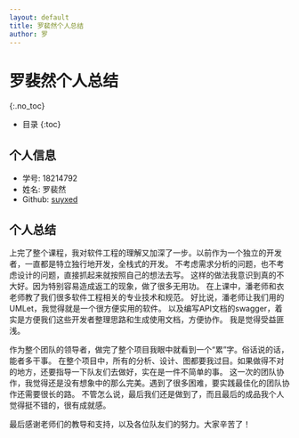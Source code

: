 ```yaml
---
layout: default
title: 罗裴然个人总结
author: 罗
---
```


# 罗裴然个人总结
{:.no_toc}

* 目录
{:toc}

## 个人信息
- 学号: 18214792
- 姓名: 罗裴然
- Github: [suyxed](https://github.com/micblo)

## 个人总结

上完了整个课程，我对软件工程的理解又加深了一步。以前作为一个独立的开发者，一直都是特立独行地开发，全栈式的开发。
不考虑需求分析的问题，也不考虑设计的问题，直接抓起来就按照自己的想法去写。
这样的做法我意识到真的不大好。因为特别容易造成返工的现象，做了很多无用功。
在上课中，潘老师和衣老师教了我们很多软件工程相关的专业技术和规范。
好比说，潘老师让我们用的UMLet，我觉得就是一个很方便实用的软件。
以及编写API文档的swagger，着实是方便我们这些开发者整理思路和生成使用文档，方便协作。
我是觉得受益匪浅。

作为整个团队的领导者，做完了整个项目我眼中就看到一个“累”字。俗话说的话，能者多干事。
在整个项目中，所有的分析、设计、图都要我过目。如果做得不对的地方，还要指导一下队友们去做好，实在是一件不简单的事。
这一次的团队协作，我觉得还是没有想象中的那么完美。遇到了很多困难，要实践最佳化的团队协作还需要很长的路。
不管怎么说，最后我们还是做到了，而且最后的成品我个人觉得挺不错的，很有成就感。

最后感谢老师们的教导和支持，以及各位队友们的努力。大家辛苦了！
